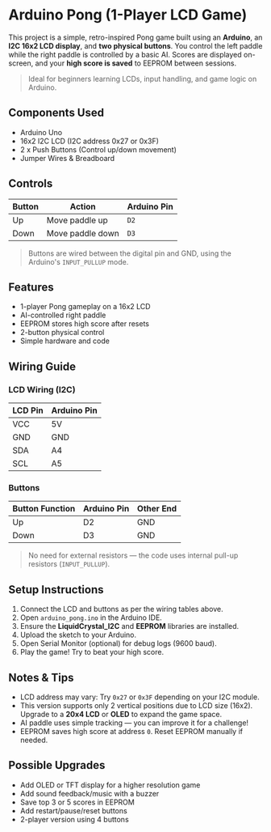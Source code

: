 # Arduino Pong (1-Player LCD Game)

This project is a simple, retro-inspired Pong game built using an **Arduino**, an **I2C 16x2 LCD display**, and **two physical buttons**. You control the left paddle while the right paddle is controlled by a basic AI. Scores are displayed on-screen, and your **high score is saved** to EEPROM between sessions.

> Ideal for beginners learning LCDs, input handling, and game logic on Arduino.

## Components Used

- Arduino Uno
- 16x2 I2C LCD (I2C address 0x27 or 0x3F)
- 2 x Push Buttons (Control up/down movement)
- Jumper Wires & Breadboard

## Controls

| Button | Action            | Arduino Pin |
|--------|-------------------|-------------|
| Up     | Move paddle up    | `D2`        |
| Down   | Move paddle down  | `D3`        |

> Buttons are wired between the digital pin and GND, using the Arduino's `INPUT_PULLUP` mode.

## Features

- 1-player Pong gameplay on a 16x2 LCD
- AI-controlled right paddle
- EEPROM stores high score after resets
- 2-button physical control
- Simple hardware and code

## Wiring Guide

### LCD Wiring (I2C)
| LCD Pin | Arduino Pin |
|---------|-------------|
| VCC     | 5V          |
| GND     | GND         |
| SDA     | A4          |
| SCL     | A5          |

### Buttons
| Button Function | Arduino Pin | Other End |
|-----------------|-------------|-----------|
| Up              | D2          | GND       |
| Down            | D3          | GND       |

> No need for external resistors — the code uses internal pull-up resistors (`INPUT_PULLUP`).

## Setup Instructions

1. Connect the LCD and buttons as per the wiring tables above.
2. Open `arduino_pong.ino` in the Arduino IDE.
3. Ensure the **LiquidCrystal_I2C** and **EEPROM** libraries are installed.
4. Upload the sketch to your Arduino.
5. Open Serial Monitor (optional) for debug logs (9600 baud).
6. Play the game! Try to beat your high score.

## Notes & Tips

- LCD address may vary: Try `0x27` or `0x3F` depending on your I2C module.
- This version supports only 2 vertical positions due to LCD size (16x2). Upgrade to a **20x4 LCD** or **OLED** to expand the game space.
- AI paddle uses simple tracking — you can improve it for a challenge!
- EEPROM saves high score at address `0`. Reset EEPROM manually if needed.

## Possible Upgrades

- Add OLED or TFT display for a higher resolution game
- Add sound feedback/music with a buzzer
- Save top 3 or 5 scores in EEPROM
- Add restart/pause/reset buttons
- 2-player version using 4 buttons


